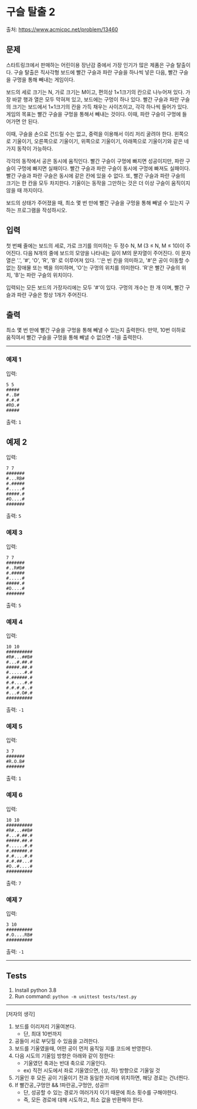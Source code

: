 # 구슬 탈출 2
출처: https://www.acmicpc.net/problem/13460

## 문제
스타트링크에서 판매하는 어린이용 장난감 중에서 가장 인기가 많은 제품은 구슬 탈출이다. 구슬 탈출은 직사각형 보드에 빨간 구슬과 파란 구슬을 하나씩 넣은 다음, 빨간 구슬을 구멍을 통해 빼내는 게임이다.

보드의 세로 크기는 N, 가로 크기는 M이고, 편의상 1×1크기의 칸으로 나누어져 있다. 가장 바깥 행과 열은 모두 막혀져 있고, 보드에는 구멍이 하나 있다. 빨간 구슬과 파란 구슬의 크기는 보드에서 1×1크기의 칸을 가득 채우는 사이즈이고, 각각 하나씩 들어가 있다. 게임의 목표는 빨간 구슬을 구멍을 통해서 빼내는 것이다. 이때, 파란 구슬이 구멍에 들어가면 안 된다.

이때, 구슬을 손으로 건드릴 수는 없고, 중력을 이용해서 이리 저리 굴려야 한다. 왼쪽으로 기울이기, 오른쪽으로 기울이기, 위쪽으로 기울이기, 아래쪽으로 기울이기와 같은 네 가지 동작이 가능하다.

각각의 동작에서 공은 동시에 움직인다. 빨간 구슬이 구멍에 빠지면 성공이지만, 파란 구슬이 구멍에 빠지면 실패이다. 빨간 구슬과 파란 구슬이 동시에 구멍에 빠져도 실패이다. 빨간 구슬과 파란 구슬은 동시에 같은 칸에 있을 수 없다. 또, 빨간 구슬과 파란 구슬의 크기는 한 칸을 모두 차지한다. 기울이는 동작을 그만하는 것은 더 이상 구슬이 움직이지 않을 때 까지이다.

보드의 상태가 주어졌을 때, 최소 몇 번 만에 빨간 구슬을 구멍을 통해 빼낼 수 있는지 구하는 프로그램을 작성하시오.

## 입력
첫 번째 줄에는 보드의 세로, 가로 크기를 의미하는 두 정수 N, M (3 ≤ N, M ≤ 10)이 주어진다. 다음 N개의 줄에 보드의 모양을 나타내는 길이 M의 문자열이 주어진다. 이 문자열은 '.', '#', 'O', 'R', 'B' 로 이루어져 있다. '.'은 빈 칸을 의미하고, '#'은 공이 이동할 수 없는 장애물 또는 벽을 의미하며, 'O'는 구멍의 위치를 의미한다. 'R'은 빨간 구슬의 위치, 'B'는 파란 구슬의 위치이다.

입력되는 모든 보드의 가장자리에는 모두 '#'이 있다. 구멍의 개수는 한 개 이며, 빨간 구슬과 파란 구슬은 항상 1개가 주어진다.


## 출력
최소 몇 번 만에 빨간 구슬을 구멍을 통해 빼낼 수 있는지 출력한다. 만약, 10번 이하로 움직여서 빨간 구슬을 구멍을 통해 빼낼 수 없으면 -1을 출력한다.

----


### 예제 1
입력:
``` 
5 5
#####
#..B#
#.#.#
#RO.#
#####
```
출력: `1`


## 예제 2
입력:
```
7 7
#######
#...RB#
#.#####
#.....#
#####.#
#O....#
#######
```
출력: `5` 


### 예제 3
입력:
``` 
7 7
#######
#..R#B#
#.#####
#.....#
#####.#
#O....#
#######
```
출력: `5`


### 예제 4
입력:
``` 
10 10
##########
#R#...##B#
#...#.##.#
#####.##.#
#......#.#
#.######.#
#.#....#.#
#.#.#.#..#
#...#.O#.#
##########
```
출력: `-1`


### 예제 5
입력:
``` 
3 7
#######
#R.O.B#
#######
```
출력: `1`


### 예제 6
입력:
``` 
10 10
##########
#R#...##B#
#...#.##.#
#####.##.#
#......#.#
#.######.#
#.#....#.#
#.#.##...#
#O..#....#
##########
```
출력: `7`


### 예제 7
입력:
``` 
3 10
##########
#.O....RB#
##########
```
출력: `-1`

----

## Tests
1. Install python 3.8
1. Run command: `python -m unittest tests/test.py`

----

[저자의 생각]
1. 보드를 이리저리 기울여본다.
    - 단, 최대 10번까지
1. 공들이 서로 부딧힐 수 있음을 고려한다.
1. 보드를 기울였을때, 어떤 공이 먼저 움직일 지를 코드에 반영한다. 
1. 다음 시도의 기울임 방향은 아래와 같이 정한다:
    - 기울였던 축과는 반대 축으로 기울인다.
    - ex) 직전 시도에서 좌로 기울였으면, {상, 하} 방향으로 기울일 것
1. 기울인 후 모든 공이 기울이기 전과 동일한 자리에 위치하면, 해당 경로는 건너띈다.
1. If 빨간공_구멍안 && !파란공_구멍안, 성공!!!
    - 단, 성공할 수 있는 경로가 여러가지 이기 때문에 최소 횟수를 구해야한다.
    - 즉, 모든 경로에 대해 시도하고, 최소 값을 반환해야 한다.
